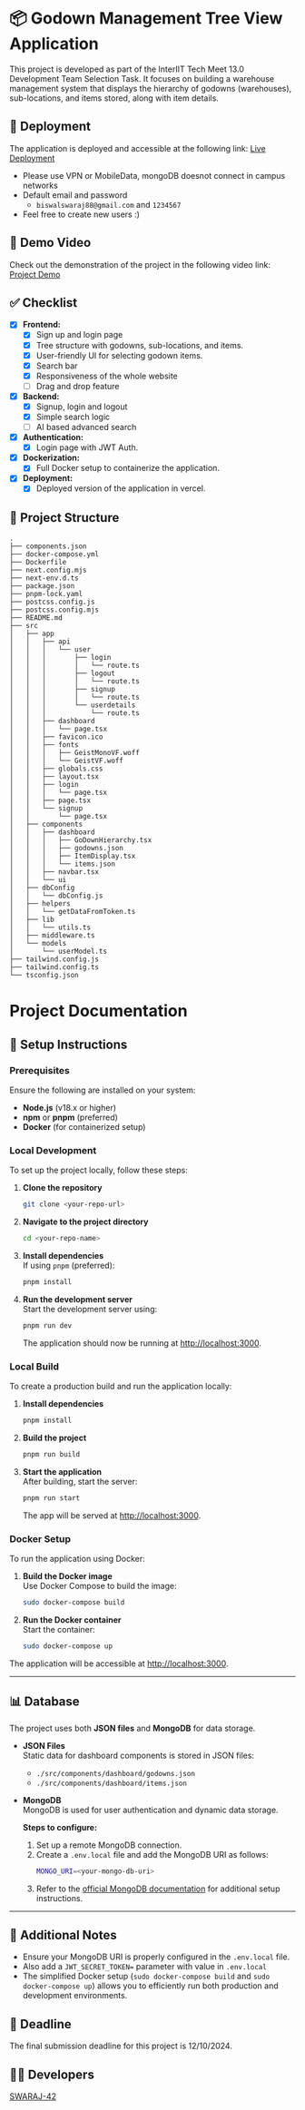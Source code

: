 # 📦 Godown Management Tree View Application

This project is developed as part of the InterIIT Tech Meet 13.0 Development Team Selection Task. It focuses on building a warehouse management system that displays the hierarchy of godowns (warehouses), sub-locations, and items stored, along with item details.

## 🚀 Deployment

The application is deployed and accessible at the following link:
[Live Deployment](https://godown-manager-1uwx.vercel.app/login)
- Please use VPN or MobileData, mongoDB doesnot connect in campus networks
- Default email and password
  - `biswalswaraj88@gmail.com` and `1234567`
- Feel free to create new users :)

## 🎥 Demo Video

Check out the demonstration of the project in the following video link:
[Project Demo](https://youtu.be/j4heTcFvC_g)

## ✅ Checklist

- [x] **Frontend:**
  - [x] Sign up and login page
  - [x] Tree structure with godowns, sub-locations, and items.
  - [x] User-friendly UI for selecting godown items.
  - [x] Search bar
  - [x] Responsiveness of the whole website
  - [ ] Drag and drop feature
- [x] **Backend:**
  - [x] Signup, login and logout
  - [x] Simple search logic
  - [ ] AI based advanced search
- [x] **Authentication:**
  - [x] Login page with JWT Auth.
- [x] **Dockerization:**
  - [x] Full Docker setup to containerize the application.
- [x] **Deployment:**
  - [x] Deployed version of the application in vercel.

## 📂 Project Structure

```
.
├── components.json
├── docker-compose.yml
├── Dockerfile
├── next.config.mjs
├── next-env.d.ts
├── package.json
├── pnpm-lock.yaml
├── postcss.config.js
├── postcss.config.mjs
├── README.md
├── src
│   ├── app
│   │   ├── api
│   │   │   └── user
│   │   │       ├── login
│   │   │       │   └── route.ts
│   │   │       ├── logout
│   │   │       │   └── route.ts
│   │   │       ├── signup
│   │   │       │   └── route.ts
│   │   │       └── userdetails
│   │   │           └── route.ts
│   │   ├── dashboard
│   │   │   └── page.tsx
│   │   ├── favicon.ico
│   │   ├── fonts
│   │   │   ├── GeistMonoVF.woff
│   │   │   └── GeistVF.woff
│   │   ├── globals.css
│   │   ├── layout.tsx
│   │   ├── login
│   │   │   └── page.tsx
│   │   ├── page.tsx
│   │   └── signup
│   │       └── page.tsx
│   ├── components
│   │   ├── dashboard
│   │   │   ├── GoDownHierarchy.tsx
│   │   │   ├── godowns.json
│   │   │   ├── ItemDisplay.tsx
│   │   │   └── items.json
│   │   ├── navbar.tsx
│   │   └── ui
│   ├── dbConfig
│   │   └── dbConfig.js
│   ├── helpers
│   │   └── getDataFromToken.ts
│   ├── lib
│   │   └── utils.ts
│   ├── middleware.ts
│   └── models
│       └── userModel.ts
├── tailwind.config.js
├── tailwind.config.ts
└── tsconfig.json
```

# Project Documentation

## 🔧 Setup Instructions

### Prerequisites

Ensure the following are installed on your system:
- **Node.js** (v18.x or higher)
- **npm** or **pnpm** (preferred)
- **Docker** (for containerized setup)

### Local Development

To set up the project locally, follow these steps:

1. **Clone the repository**  
   ```bash
   git clone <your-repo-url>
   ```

2. **Navigate to the project directory**  
   ```bash
   cd <your-repo-name>
   ```

3. **Install dependencies**  
   If using `pnpm` (preferred):
   ```bash
   pnpm install
   ```

4. **Run the development server**  
   Start the development server using:
   ```bash
   pnpm run dev
   ```
   The application should now be running at [http://localhost:3000](http://localhost:3000).

### Local Build

To create a production build and run the application locally:

1. **Install dependencies**  
   ```bash
   pnpm install
   ```

2. **Build the project**  
   ```bash
   pnpm run build
   ```

3. **Start the application**  
   After building, start the server:
   ```bash
   pnpm run start
   ```
   The app will be served at [http://localhost:3000](http://localhost:3000).

### Docker Setup

To run the application using Docker:

1. **Build the Docker image**  
   Use Docker Compose to build the image:
   ```bash
   sudo docker-compose build
   ```

2. **Run the Docker container**  
   Start the container:
   ```bash
   sudo docker-compose up
   ```

The application will be accessible at [http://localhost:3000](http://localhost:3000).

---

## 📊 Database

The project uses both **JSON files** and **MongoDB** for data storage.

- **JSON Files**  
  Static data for dashboard components is stored in JSON files:
  - `./src/components/dashboard/godowns.json`
  - `./src/components/dashboard/items.json`

- **MongoDB**  
  MongoDB is used for user authentication and dynamic data storage.
  
  **Steps to configure:**
  1. Set up a remote MongoDB connection.
  2. Create a `.env.local` file and add the MongoDB URI as follows:
     ```bash
     MONGO_URI=<your-mongo-db-uri>
     ```
  3. Refer to the [official MongoDB documentation](https://www.mongodb.com/) for additional setup instructions.

---

## 📝 Additional Notes

- Ensure your MongoDB URI is properly configured in the `.env.local` file.
- Also add a `JWT_SECRET_TOKEN=` parameter with value in `.env.local`
- The simplified Docker setup (`sudo docker-compose build` and `sudo docker-compose up`) allows you to efficiently run both production and development environments.

## 📅 Deadline

The final submission deadline for this project is 12/10/2024.

## 👨‍💻 Developers

[SWARAJ-42](https://github.com/SWARAJ-42)
